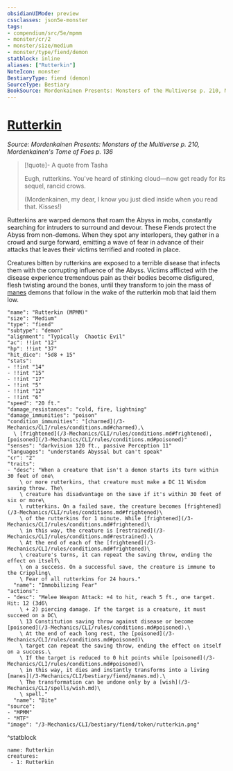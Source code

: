 ```yaml
---
obsidianUIMode: preview
cssclasses: json5e-monster
tags:
- compendium/src/5e/mpmm
- monster/cr/2
- monster/size/medium
- monster/type/fiend/demon
statblock: inline
aliases: ["Rutterkin"]
NoteIcon: monster
BestiaryType: fiend (demon)
SourceType: Bestiary
BookSource: Mordenkainen Presents: Monsters of the Multiverse p. 210, Mordenkainen's Tome of Foes p. 136
---
```

# [Rutterkin](3-Mechanics\CLI\bestiary\fiend/rutterkin-mpmm.md)
*Source: Mordenkainen Presents: Monsters of the Multiverse p. 210, Mordenkainen's Tome of Foes p. 136*  

> [!quote]- A quote from Tasha  
> 
> Eugh, rutterkins. You've heard of stinking cloud—now get ready for its sequel, rancid crows.
> 
> (Mordenkainen, my dear, I know you just died inside when you read that. Kisses!)

Rutterkins are warped demons that roam the Abyss in mobs, constantly searching for intruders to surround and devour. These Fiends protect the Abyss from non-demons. When they spot any interlopers, they gather in a crowd and surge forward, emitting a wave of fear in advance of their attacks that leaves their victims terrified and rooted in place.

Creatures bitten by rutterkins are exposed to a terrible disease that infects them with the corrupting influence of the Abyss. Victims afflicted with the disease experience tremendous pain as their bodies become disfigured, flesh twisting around the bones, until they transform to join the mass of [manes](manes.md) demons that follow in the wake of the rutterkin mob that laid them low.

```statblock
"name": "Rutterkin (MPMM)"
"size": "Medium"
"type": "fiend"
"subtype": "demon"
"alignment": "Typically  Chaotic Evil"
"ac": !!int "12"
"hp": !!int "37"
"hit_dice": "5d8 + 15"
"stats":
- !!int "14"
- !!int "15"
- !!int "17"
- !!int "5"
- !!int "12"
- !!int "6"
"speed": "20 ft."
"damage_resistances": "cold, fire, lightning"
"damage_immunities": "poison"
"condition_immunities": "[charmed](/3-Mechanics/CLI/rules/conditions.md#charmed),\
  \ [frightened](/3-Mechanics/CLI/rules/conditions.md#frightened), [poisoned](/3-Mechanics/CLI/rules/conditions.md#poisoned)"
"senses": "darkvision 120 ft., passive Perception 11"
"languages": "understands Abyssal but can't speak"
"cr": "2"
"traits":
- "desc": "When a creature that isn't a demon starts its turn within 30 feet of one\
    \ or more rutterkins, that creature must make a DC 11 Wisdom saving throw. The\
    \ creature has disadvantage on the save if it's within 30 feet of six or more\
    \ rutterkins. On a failed save, the creature becomes [frightened](/3-Mechanics/CLI/rules/conditions.md#frightened)\
    \ of the rutterkins for 1 minute. While [frightened](/3-Mechanics/CLI/rules/conditions.md#frightened)\
    \ in this way, the creature is [restrained](/3-Mechanics/CLI/rules/conditions.md#restrained).\
    \ At the end of each of the [frightened](/3-Mechanics/CLI/rules/conditions.md#frightened)\
    \ creature's turns, it can repeat the saving throw, ending the effect on itself\
    \ on a success. On a successful save, the creature is immune to the Crippling\
    \ Fear of all rutterkins for 24 hours."
  "name": "Immobilizing Fear"
"actions":
- "desc": "Melee Weapon Attack: +4 to hit, reach 5 ft., one target. Hit: 12 (3d6\
    \ + 2) piercing damage. If the target is a creature, it must succeed on a DC\
    \ 13 Constitution saving throw against disease or become [poisoned](/3-Mechanics/CLI/rules/conditions.md#poisoned).\
    \ At the end of each long rest, the [poisoned](/3-Mechanics/CLI/rules/conditions.md#poisoned)\
    \ target can repeat the saving throw, ending the effect on itself on a success.\
    \ If the target is reduced to 0 hit points while [poisoned](/3-Mechanics/CLI/rules/conditions.md#poisoned)\
    \ in this way, it dies and instantly transforms into a living [manes](/3-Mechanics/CLI/bestiary/fiend/manes.md).\
    \ The transformation can be undone only by a [wish](/3-Mechanics/CLI/spells/wish.md)\
    \ spell."
  "name": "Bite"
"source":
- "MPMM"
- "MTF"
"image": "/3-Mechanics/CLI/bestiary/fiend/token/rutterkin.png"
```
^statblock

```encounter-table
name: Rutterkin
creatures:
 - 1: Rutterkin
```